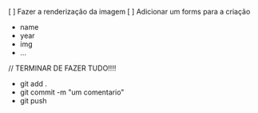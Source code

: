 [ ] Fazer a renderização da imagem
[ ] Adicionar um forms para a criação
- name
- year
- img
- ...











// TERMINAR DE FAZER TUDO!!!!

- git add .
- git commit -m "um comentario"
- git push